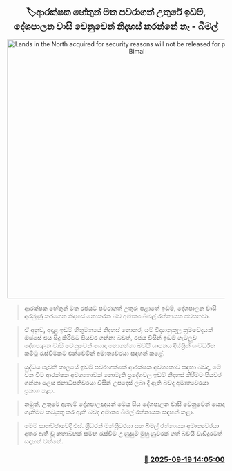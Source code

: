 <p align='center'><b><h2 align='center' title='Lands in the North acquired for security reasons will not be released for political gains - Bimal'>🏷ආරක්ෂක හේතුන් මත පවරාගත් උතුරේ ඉඩම්, දේශපාලන වාසි වෙනුවෙන් නිදහස් කරන්නේ නෑ - බිමල්</h2></b></p>
<p align='center'><img src='https://helakuru.sgp1.cdn.digitaloceanspaces.com/esana/images/lib/bimal-press-i.jpg' width='600' alt='Lands in the North acquired for security reasons will not be released for political gains - Bimal'></p>

> ආරක්ෂක හේතුන් මත රජයට පවරාගත් උතුරු පළාතේ ඉඩම්, දේශපාලන වාසි අරමුණු කරගෙන නිදහස් නොකරන බව අමාත්‍ය බිමල් රත්නායක පවසනවා.

> ඒ අනුව, අදාළ ඉඩම් හිතුමතයේ නිදහස් නොකර, යම් විද්‍යානුකූල ක්‍රමවේදයක් ඔස්සේ එය සිදු කිරීමට පියවර ගන්නා බවත්, රජය විසින් ඉඩම් ගැටලුව දේශපාලන වාසි වෙනුවෙන් යොදා නොගන්නා බවයි යාපනය දිස්ත්‍රික් සංවර්ධන කමිටු රැස්වීමකට එක්වෙමින් අමාත්‍යවරයා සඳහන් කළේ.

> යුද්ධය පැවති කාලයේ ඉඩම් පවරාගත්තේ ආරක්ෂක අවශ්‍යතාව සඳහා බවද, මේ වන විට ආරක්ෂක අවශ්‍යතාවක් නොමැති ප්‍රදේශවල ඉඩම් නිදහස් කිරීමට පියවර ගන්නා ලෙස ජනාධිපතිවරයා විසින් උපදෙස් ලබා දී ඇති බවද අමාත්‍යවරයා ප්‍රකාශ කළා.

> නමුත්, උතුරේ ඇතැම් දේශපාලඥයන් මෙය සිය දේශපාලන වාසි වෙනුවෙන් යොදා ගැනීමට කටයුතු කර ඇති බවද අමාත්‍ය බිමල් රත්නායක සඳහන් කළා.

> මෙම සාකච්ඡාවේදී එස්. ශ්‍රීධරන් මන්ත්‍රීවරයා සහ බිමල් රත්නායක අමාත්‍යවරයා අතර ඇති වූ කතාබහක් සමඟ රැස්වීම උණුසුම් මුහුණුවරක් ගත් බවයි වැඩිදුරටත් සඳහන් වන්නේ.



<h3 align='right'><a href='https://www.helakuru.lk/esana/p/113790/'>📅 2025-09-19 14:05:00</a></h3>
